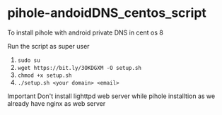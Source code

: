 # pihole-andoidDNS_centos_script

To install pihole with android private DNS in cent os 8

Run the script as super user 

1. `sudo su`
2. `wget https://bit.ly/3OKDGXM -O setup.sh`
3. `chmod +x setup.sh`
4. `./setup.sh <your domain> <email>`

Important 
Don't install lighttpd web server while pihole installtion 
as we already have nginx as web server 
